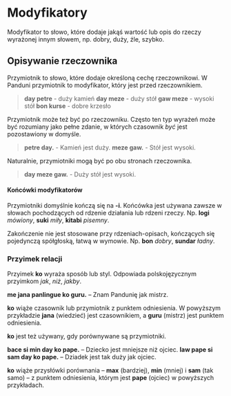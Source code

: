 # Modyfikatory

Modyfikator to słowo, które dodaje jakąś wartość lub opis do rzeczy wyrażonej innym słowem, np. dobry, duży, źle, szybko.

## Opisywanie rzeczownika

Przymiotnik to słowo, które dodaje określoną cechę rzeczownikowi. W Panduni przymiotnik to modyfikator, który jest przed rzeczownikiem.

> **day petre** - duży kamień
> **day meze** - duży stół
> **gaw meze** - wysoki stół
> **bon kurse** - dobre krzesło

Przymiotnik może też być po rzeczowniku. Często ten typ wyrażeń może być rozumiany jako pełne zdanie, w których czasownik _być_ jest pozostawiony w domyśle.

> **petre day.** - Kamień jest duży.
> **meze gaw.** - Stół jest wysoki.

Naturalnie, przymiotniki mogą być po obu stronach rzeczownika.

> **day meze gaw.** - Duży stół jest wysoki.

#### Końcówki modyfikatorów

Przymiotniki domyślnie kończą się na **-i**. Końcówka jest używana zawsze w słowach pochodzących od rdzenie działania lub rdzeni rzeczy. Np. **logi** _mówiony_, **suki** _miły_, **kitabi** _pisemny_.

Zakończenie nie jest stosowane przy rdzeniach-opisach, kończących się pojedynczą spółgłoską, łatwą w wymowie. Np. **bon** _dobry_, **sundar** _ładny_.



### Przyimek relacji

Przyimek **ko** wyraża sposób lub styl. Odpowiada polskojęzycznym przyimkom _jak_, _niż_, _jakby_.

**me jana panlingue ko guru.**
– Znam Pandunię jak mistrz.

**ko** wiąże czasownik lub przymiotnik z punktem odniesienia. W powyższym przykładzie **jana** (wiedzieć) jest czasownikiem, a **guru** (mistrz) jest punktem odniesienia.

**ko** jest też używany, gdy porównywane są przymiotniki.

**bace si min day ko pape.**
– Dziecko jest mniejsze niż ojciec.
**law pape si sam day ko pape.**
– Dziadek jest tak duży jak ojciec.

**ko** wiąże przysłówki porównania – **max** (bardziej), **min** (mniej) i **sam** (tak samo) – z punktem odniesienia, którym jest **pape** (ojciec) w powyższych przykładach.
